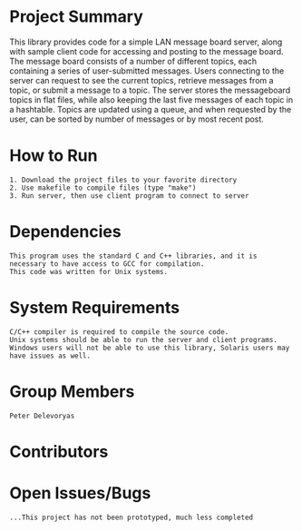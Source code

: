 # Project Summary
This library provides code for a simple LAN message board server, along with sample client code for accessing and posting to the message board.
The message board consists of a number of different topics, each containing a series of user-submitted messages.
Users connecting to the server can request to see the current topics, retrieve messages from a topic, or submit a message to a topic.
The server stores the messageboard topics in flat files, while also keeping the last five messages of each topic in a hashtable.
Topics are updated using a queue, and when requested by the user, can be sorted by number of messages or by most recent post.

# How to Run
    1. Download the project files to your favorite directory
    2. Use makefile to compile files (type "make")
    3. Run server, then use client program to connect to server

# Dependencies
    This program uses the standard C and C++ libraries, and it is necessary to have access to GCC for compilation.
    This code was written for Unix systems.

# System Requirements
    C/C++ compiler is required to compile the source code.
    Unix systems should be able to run the server and client programs.
    Windows users will not be able to use this library, Solaris users may have issues as well.
    
# Group Members
    Peter Delevoryas

# Contributors
    
# Open Issues/Bugs
    ...This project has not been prototyped, much less completed
